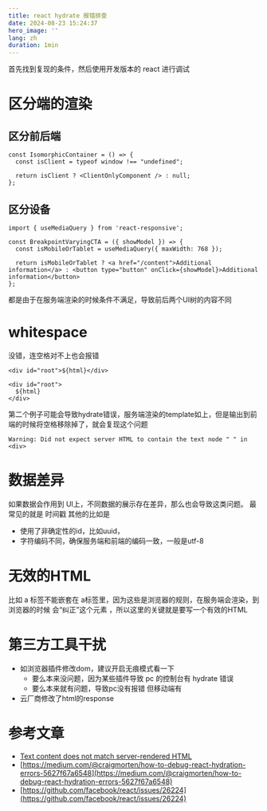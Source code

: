 ```yaml
---
title: react hydrate 报错排查
date: 2024-08-23 15:24:37
hero_image: ''
lang: zh
duration: 1min
---
```


首先找到复现的条件，然后使用开发版本的 react 进行调试

# 区分端的渲染
## 区分前后端
```tsx
const IsomorphicContainer = () => {
  const isClient = typeof window !== "undefined";

  return isClient ? <ClientOnlyComponent /> : null;
};
```
## 区分设备
```tsx
import { useMediaQuery } from 'react-responsive';

const BreakpointVaryingCTA = ({ showModel }) => {
  const isMobileOrTablet = useMediaQuery({ maxWidth: 768 });

  return isMobileOrTablet ? <a href="/content">Additional information</a> : <button type="button" onClick={showModel}>Additional information</button>
};
```
都是由于在服务端渲染的时候条件不满足，导致前后两个UI树的内容不同
# whitespace
没错，连空格对不上也会报错
```tsx
<div id="root">${html}</div>
 
<div id="root">
  ${html}
</div>
```
第二个例子可能会导致hydrate错误，服务端渲染的template如上，但是输出到前端的时候将空格移除掉了，就会复现这个问题
```tsx
Warning: Did not expect server HTML to contain the text node " " in <div>
```
# 数据差异
如果数据会作用到 UI上，不同数据的展示存在差异，那么也会导致这类问题。
最常见的就是 时间戳
其他的比如是 

- 使用了非确定性的id，比如uuid，
- 字符编码不同，确保服务端和前端的编码一致，一般是utf-8
# 无效的HTML
比如 a 标签不能嵌套在 a标签里，因为这些是浏览器的规则，在服务端会渲染，到浏览器的时候 会“纠正”这个元素 ，所以这里的关键就是要写一个有效的HTML

# 第三方工具干扰

- 如浏览器插件修改dom，建议开启无痕模式看一下
   - 要么本来没问题，因为某些插件导致 pc 的控制台有 hydrate 错误
   - 要么本来就有问题，导致pc没有报错 但移动端有
- 云厂商修改了html的response

# 参考文章

- [Text content does not match server-rendered HTML](https://nextjs.org/docs/messages/react-hydration-error#common-ios-issues)
- [https://medium.com/@craigmorten/how-to-debug-react-hydration-errors-5627f67a6548](https://medium.com/@craigmorten/how-to-debug-react-hydration-errors-5627f67a6548)
- [https://github.com/facebook/react/issues/26224](https://github.com/facebook/react/issues/26224)
